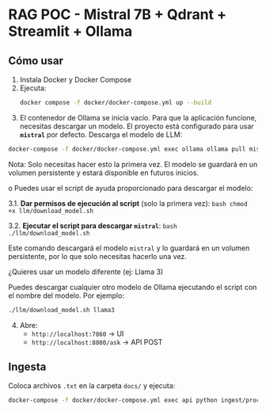# RAG POC - Mistral 7B + Qdrant + Streamlit + Ollama

## Cómo usar
1. Instala Docker y Docker Compose
2. Ejecuta:
   ```bash
   docker compose -f docker/docker-compose.yml up --build
   ```
3. El contenedor de Ollama se inicia vacío. Para que la aplicación funcione, necesitas descargar un modelo. El proyecto está configurado para usar **`mistral`** por defecto.
   Descarga el modelo de LLM:
```bash
docker-compose -f docker/docker-compose.yml exec ollama ollama pull mistral
```
Nota: Solo necesitas hacer esto la primera vez. El modelo se guardará en un volumen persistente y estará disponible en futuros inicios.

o Puedes usar el script de ayuda proporcionado para descargar el modelo:

   3.1.  **Dar permisos de ejecución al script** (solo la primera vez):
    ```bash
    chmod +x llm/download_model.sh
    ```

   3.2.  **Ejecutar el script para descargar `mistral`**:
    ```bash
    ./llm/download_model.sh
    ```

Este comando descargará el modelo `mistral` y lo guardará en un volumen persistente, por lo que solo necesitas hacerlo una vez.

¿Quieres usar un modelo diferente (ej: Llama 3)

Puedes descargar cualquier otro modelo de Ollama ejecutando el script con el nombre del modelo. Por ejemplo:

```bash
./llm/download_model.sh llama3
 ```

4. Abre:
   - `http://localhost:7860` → UI
   - `http://localhost:8000/ask` → API POST

## Ingesta
Coloca archivos `.txt` en la carpeta `docs/` y ejecuta:

```bash
docker-compose -f docker/docker-compose.yml exec api python ingest/process.py
```
